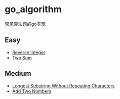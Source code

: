 # go_algorithm
常见算法题的go实现

## Easy

* [Reverse Integer](https://github.com/LuFred/go_algorithm/blob/master/code/easy/reverse_integer.go)
* [Two Sum](https://github.com/LuFred/go_algorithm/blob/master/code/easy/two_sum.go)

## Medium

* [Longest Substring Without Repeating Characters](https://github.com/LuFred/go_algorithm/blob/master/code/medium/最长子串.go)
* [Add Two Numbers](https://github.com/LuFred/go_algorithm/blob/master/code/medium/add_two_numbers.go)